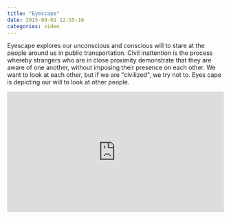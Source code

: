 ```yaml
---
title: "Eyescape"
date: 2015-09-01 12:55:16
categories: video
---
```


Eyescape explores our unconscious and conscious will to stare at the people around us in public transportation. Civil inattention is the process whereby strangers who are in close proximity demonstrate that they are aware of one another, without imposing their presence on each other. We want to look at each other, but if we are "civilized", we try not to. Eyes cape is depicting our will to look at other people.

<iframe src="https://player.vimeo.com/video/135237134" frameborder="0" webkitallowfullscreen mozallowfullscreen allowfullscreen style="width: 100%; height:281px"></iframe>

